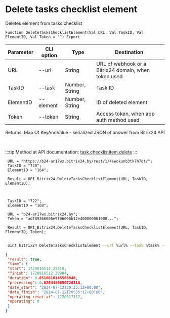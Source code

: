 ﻿---
sidebar_position: 3
---

# Delete tasks checklist element
 Deletes element from tasks checklist



`Function DeleteTasksChecklistElement(Val URL, Val TaskID, Val ElementID, Val Token = "") Export`

 | Parameter | CLI option | Type | Destination |
 |-|-|-|-|
 | URL | --url | String | URL of webhook or a Bitrix24 domain, when token used |
 | TaskID | --task | Number, String | Task ID |
 | ElementID | --element | Number, String | ID of deleted element |
 | Token | --token | String | Access token, when app auth method used |

 
 Returns: Map Of KeyAndValue - serialized JSON of answer from Bitrix24 API

<br/>

:::tip
Method at API documentation: [task.checklistitem.delete](https://dev.1c-bitrix.ru/rest_help/tasks/task/checklistitem/delete.php)
:::
<br/>


```bsl title="Code example"
 URL = "https://b24-ar17wx.bitrix24.by/rest/1/4swokunb3tk7h7dt/";
 TaskID = "720";
 ElementID = "164";
 
 Result = OPI_Bitrix24.DeleteTasksChecklistElement(URL, TaskID, ElementID);
 
 
 
 TaskID = "722";
 ElementID = "168";
 
 URL = "b24-ar17wx.bitrix24.by";
 Token = "adf89366006e9f06006b12e400000001000...";
 
 Result = OPI_Bitrix24.DeleteTasksChecklistElement(URL, TaskID, ElementID, Token);
```
	


```sh title="CLI command example"
 
 oint bitrix24 DeleteTasksChecklistElement --url %url% --task %task% --element %element% --token %token%

```

```json title="Result"
{
 "result": true,
 "time": {
 "start": 1720816512.25818,
 "finish": 1720816512.30984,
 "duration": 0.0516610145568848,
 "processing": 0.0264489650726318,
 "date_start": "2024-07-12T20:35:12+00:00",
 "date_finish": "2024-07-12T20:35:12+00:00",
 "operating_reset_at": 1720817112,
 "operating": 0
 }
}
```

